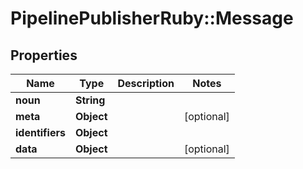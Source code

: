 # PipelinePublisherRuby::Message

## Properties
Name | Type | Description | Notes
------------ | ------------- | ------------- | -------------
**noun** | **String** |  | 
**meta** | **Object** |  | [optional] 
**identifiers** | **Object** |  | 
**data** | **Object** |  | [optional] 


